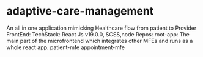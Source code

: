 # adaptive-care-management
An all in one application mimicking Healthcare flow from patient to Provider 
FrontEnd: 
TechStack: React Js v19.0.0, SCSS,node
Repos:
root-app: The main part of the microfrontend which integrates other MFEs and runs as a whole react app.
patient-mfe
appointment-mfe